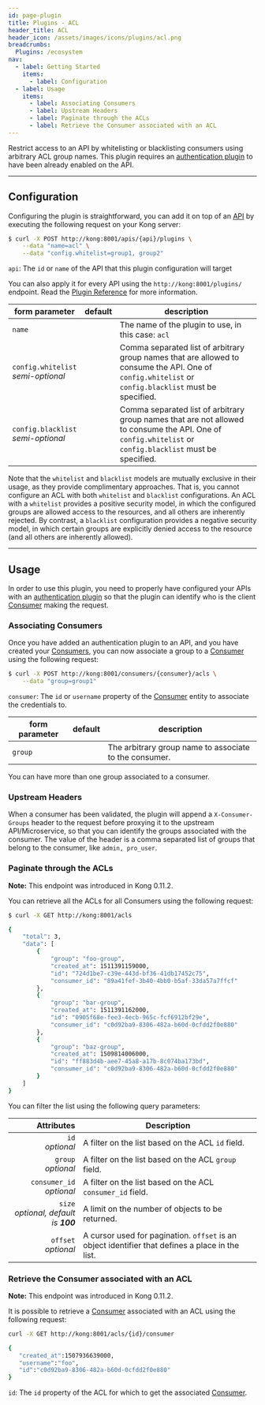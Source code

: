 ```yaml
---
id: page-plugin
title: Plugins - ACL
header_title: ACL
header_icon: /assets/images/icons/plugins/acl.png
breadcrumbs:
  Plugins: /ecosystem
nav:
  - label: Getting Started
    items:
      - label: Configuration
  - label: Usage
    items:
      - label: Associating Consumers
      - label: Upstream Headers
      - label: Paginate through the ACLs
      - label: Retrieve the Consumer associated with an ACL
---
```


Restrict access to an API by whitelisting or blacklisting consumers using arbitrary ACL group names. This plugin requires an [authentication plugin][faq-authentication] to have been already enabled on the API.

----

## Configuration

Configuring the plugin is straightforward, you can add it on top of an [API][api-object] by executing the following request on your Kong server:

```bash
$ curl -X POST http://kong:8001/apis/{api}/plugins \
    --data "name=acl" \
    --data "config.whitelist=group1, group2"
```

`api`: The `id` or `name` of the API that this plugin configuration will target

You can also apply it for every API using the `http://kong:8001/plugins/` endpoint. Read the [Plugin Reference](/docs/latest/admin-api/#add-plugin) for more information.

form parameter                        | default| description
---                                   | ---    | ---
`name`                                |        | The name of the plugin to use, in this case: `acl`
`config.whitelist`<br>*semi-optional* |        | Comma separated list of arbitrary group names that are allowed to consume the API. One of `config.whitelist` or `config.blacklist` must be specified.
`config.blacklist`<br>*semi-optional* |        | Comma separated list of arbitrary group names that are not allowed to consume the API. One of `config.whitelist` or `config.blacklist` must be specified.

Note that the `whitelist` and `blacklist` models are mutually exclusive in their usage, as they provide complimentary approaches. That is, you cannot configure an ACL with both `whitelist` and `blacklist` configurations. An ACL with a `whitelist` provides a positive security model, in which the configured groups are allowed access to the resources, and all others are inherently rejected. By contrast, a `blacklist` configuration provides a negative security model, in which certain groups are explicitly denied access to the resource (and all others are inherently allowed).

----

## Usage

In order to use this plugin, you need to properly have configured your APIs with an [authentication plugin][faq-authentication] so that the plugin can identify who is the client [Consumer][consumer-object] making the request.

### Associating Consumers

Once you have added an authentication plugin to an API, and you have created your [Consumers][consumer-object], you can now associate a group to a [Consumer][consumer-object] using the following request:

```bash
$ curl -X POST http://kong:8001/consumers/{consumer}/acls \
    --data "group=group1"
```

`consumer`: The `id` or `username` property of the [Consumer][consumer-object] entity to associate the credentials to.

form parameter        | default| description
---                   | ---    | ---
`group`               |        | The arbitrary group name to associate to the consumer.

You can have more than one group associated to a consumer.

### Upstream Headers

When a consumer has been validated, the plugin will append a `X-Consumer-Groups` header to the request before proxying it to the upstream API/Microservice, so that you can identify the groups associated with the consumer. The value of the header is a comma separated list of groups that belong to the consumer, like `admin, pro_user`.

### Paginate through the ACLs

<div class="alert alert-warning">
  <strong>Note:</strong> This endpoint was introduced in Kong 0.11.2.
</div>

You can retrieve all the ACLs for all Consumers using the following
request:

```bash
$ curl -X GET http://kong:8001/acls

{
    "total": 3,
    "data": [
        {
            "group": "foo-group",
            "created_at": 1511391159000,
            "id": "724d1be7-c39e-443d-bf36-41db17452c75",
            "consumer_id": "89a41fef-3b40-4bb0-b5af-33da57a7ffcf"
        },
        {
            "group": "bar-group",
            "created_at": 1511391162000,
            "id": "0905f68e-fee3-4ecb-965c-fcf6912bf29e",
            "consumer_id": "c0d92ba9-8306-482a-b60d-0cfdd2f0e880"
        },
        {
            "group": "baz-group",
            "created_at": 1509814006000,
            "id": "ff883d4b-aee7-45a8-a17b-8c074ba173bd",
            "consumer_id": "c0d92ba9-8306-482a-b60d-0cfdd2f0e880"
        }
    ]
}
```

You can filter the list using the following query parameters:

Attributes | Description
---:| ---
`id`<br>*optional*                       | A filter on the list based on the ACL `id` field.
`group`<br>*optional*                 	 | A filter on the list based on the ACL `group` field.
`consumer_id`<br>*optional*              | A filter on the list based on the ACL `consumer_id` field.
`size`<br>*optional, default is __100__* | A limit on the number of objects to be returned.
`offset`<br>*optional*                   | A cursor used for pagination. `offset` is an object identifier that defines a place in the list.

### Retrieve the Consumer associated with an ACL

<div class="alert alert-warning">
  <strong>Note:</strong> This endpoint was introduced in Kong 0.11.2.
</div>

It is possible to retrieve a [Consumer][consumer-object] associated with an ACL
using the following request:

```bash
curl -X GET http://kong:8001/acls/{id}/consumer

{
   "created_at":1507936639000,
   "username":"foo",
   "id":"c0d92ba9-8306-482a-b60d-0cfdd2f0e880"
}
```

`id`: The `id` property of the ACL for which to get the associated
[Consumer][consumer-object].

[cidr]: https://en.wikipedia.org/wiki/Classless_Inter-Domain_Routing#CIDR_notation
[api-object]: /docs/latest/admin-api/#api-object
[configuration]: /docs/latest/configuration
[consumer-object]: /docs/latest/admin-api/#consumer-object
[faq-authentication]: /about/faq/#how-can-i-add-authentication-to-a-microservice-api

